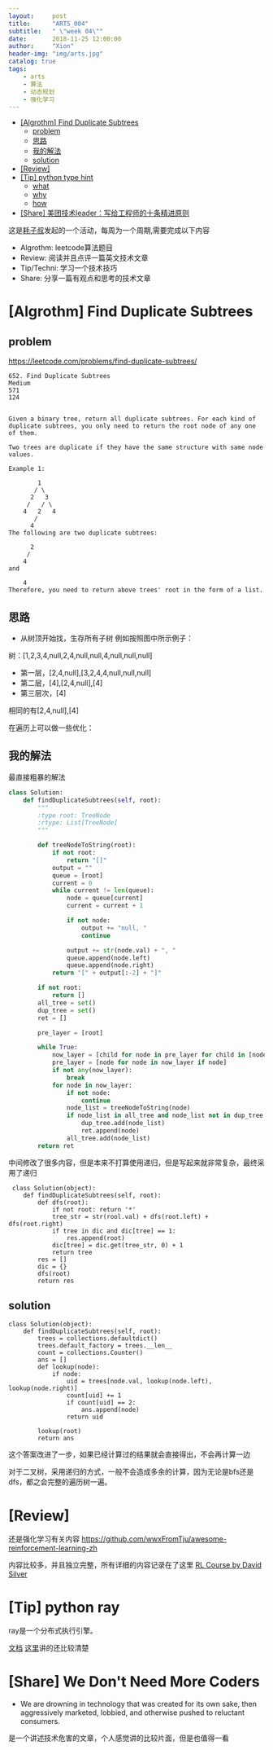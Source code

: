 ```yaml
---
layout:     post
title:      "ARTS_004"
subtitle:   " \"week 04\""
date:       2018-11-25 12:00:00
author:     "Xion"
header-img: "img/arts.jpg"
catalog: true
tags:
    - arts
    - 算法
    - 动态规划 
    - 强化学习
---
```


<!-- @import "[TOC]" {cmd="toc" depthFrom=1 depthTo=6 orderedList=false} -->

<!-- code_chunk_output -->

* [[Algrothm]  Find Duplicate Subtrees](#algrothm-find-duplicate-subtrees)
	* [problem](#problem)
	* [思路](#思路)
	* [我的解法](#我的解法)
	* [solution](#solution)
* [[Review]](#review)
* [[Tip] python type hint](#tip-python-type-hint)
	* [what](#what)
	* [why](#why)
	* [how](#how)
* [[Share] 美团技术leader：写给工程师的十条精进原则](#share-美团技术leader写给工程师的十条精进原则)

<!-- /code_chunk_output -->


这是[耗子叔](https://coolshell.cn)发起的一个活动，每周为一个周期,需要完成以下内容

 - Algrothm: leetcode算法题目
 - Review: 阅读并且点评一篇英文技术文章
 - Tip/Techni: 学习一个技术技巧
 - Share: 分享一篇有观点和思考的技术文章

# [Algrothm]  Find Duplicate Subtrees

## problem

https://leetcode.com/problems/find-duplicate-subtrees/

```
652. Find Duplicate Subtrees
Medium
571
124


Given a binary tree, return all duplicate subtrees. For each kind of duplicate subtrees, you only need to return the root node of any one of them.

Two trees are duplicate if they have the same structure with same node values.

Example 1:

        1
       / \
      2   3
     /   / \
    4   2   4
       /
      4
The following are two duplicate subtrees:

      2
     /
    4
and

    4
Therefore, you need to return above trees' root in the form of a list.
```

## 思路

- 从树顶开始找，生存所有子树
例如按照图中所示例子：

树：[1,2,3,4,null,2,4,null,null,4,null,null,null]

- 第一层，[2,4,null],[3,2,4,4,null,null,null]
- 第二层，[4],[2,4,null],[4]
- 第三层次，[4]

相同的有[2,4,null],[4]

在遍历上可以做一些优化：




## 我的解法

最直接粗暴的解法
```python
class Solution:
    def findDuplicateSubtrees(self, root):
        """
        :type root: TreeNode
        :rtype: List[TreeNode]
        """

        def treeNodeToString(root):
            if not root:
                return "[]"
            output = ""
            queue = [root]
            current = 0
            while current != len(queue):
                node = queue[current]
                current = current + 1

                if not node:
                    output += "null, "
                    continue

                output += str(node.val) + ", "
                queue.append(node.left)
                queue.append(node.right)
            return "[" + output[:-2] + "]"

        if not root:
            return []
        all_tree = set()
        dup_tree = set()
        ret = []

        pre_layer = [root]

        while True:
            now_layer = [child for node in pre_layer for child in [node.left, node.right]]
            pre_layer = [node for node in now_layer if node]
            if not any(now_layer):
                break
            for node in now_layer:
                if not node:
                    continue
                node_list = treeNodeToString(node)
                if node_list in all_tree and node_list not in dup_tree:
                    dup_tree.add(node_list)
                    ret.append(node)
                all_tree.add(node_list)
        return ret
```


中间修改了很多内容，但是本来不打算使用递归，但是写起来就非常复杂，最终采用了递归

```
 class Solution(object):
    def findDuplicateSubtrees(self, root):
        def dfs(root):
            if not root: return '*'
            tree_str = str(rool.val) + dfs(root.left) + dfs(root.right) 
            if tree in dic and dic[tree] == 1:
                res.append(root)
            dic[tree] = dic.get(tree_str, 0) + 1
            return tree
        res = []
        dic = {}
        dfs(root)
        return res   
```


## solution
```
class Solution(object):
    def findDuplicateSubtrees(self, root):
        trees = collections.defaultdict()
        trees.default_factory = trees.__len__
        count = collections.Counter()
        ans = []
        def lookup(node):
            if node:
                uid = trees[node.val, lookup(node.left), lookup(node.right)]
                count[uid] += 1
                if count[uid] == 2:
                    ans.append(node)
                return uid

        lookup(root)
        return ans
```
这个答案改进了一步，如果已经计算过的结果就会直接得出，不会再计算一边


对于二叉树，采用递归的方式，一般不会造成多余的计算，因为无论是bfs还是dfs，都之会完整的遍历树一遍。

# [Review]
还是强化学习有关内容
https://github.com/wwxFromTju/awesome-reinforcement-learning-zh

内容比较多，并且独立完整，所有详细的内容记录在了这里
[RL Course by David Silver](/2018/11/17/RL/)

# [Tip] python ray 

ray是一个分布式执行引擎。

[文档](https://ray.readthedocs.io/en/latest/tutorial.html)
[这里](https://www.cnblogs.com/fanzhidongyzby/p/7901139.html)讲的还比较清楚



# [Share] We Don't Need More Coders

- We are drowning in technology that was created for its own sake, then aggressively marketed, lobbied, and otherwise pushed to reluctant consumers.


是一个讲述技术危害的文章，个人感觉讲的比较片面，但是也值得一看
